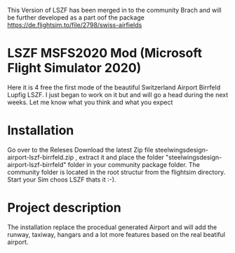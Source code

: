 This Version of LSZF has been merged in to the community Brach and will be further developed as a part oof the package https://de.flightsim.to/file/2798/swiss-airfields

# LSZF MSFS2020 Mod (Microsoft Flight Simulator 2020)
Here it is 4 free the first mode of the beautiful Switzerland Airport Birrfeld Lupfig LSZF. I just began to work on it but and will go a head during the next weeks. Let me know what you think and what you expect


# Installation
Go over to the Releses Download the latest Zip file steelwingsdesign-airport-lszf-birrfeld.zip , extract it and place the folder "steelwingsdesign-airport-lszf-birrfeld" folder in your community package folder. The community folder is located in the root structur from the flightsim directory. Start your Sim choos LSZF thats it :-).

# Project description
The installation replace the procedual generated Airport and will add the runway, taxiway, hangars and a lot more features based on the real beatiful airport. 


